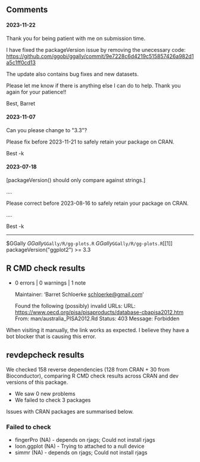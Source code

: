 
## Comments
#### 2023-11-22

Thank you for being patient with me on submission time.

I have fixed the packageVersion issue by removing the unecessary code: https://github.com/ggobi/ggally/commit/9e7228c6d4219c515857426a982d1a5c1ff0cd13

The update also contains bug fixes and new datasets.

Please let me know if there is anything else I can do to help. Thank you again for your patience!!

Best,
Barret


#### 2023-11-07

Can you please change to "3.3"?

Please fix before 2023-11-21 to safely retain your package on CRAN.

Best
-k


#### 2023-07-18

[packageVersion() should only compare against strings.]

....

Please correct before 2023-08-16 to safely retain your package on CRAN.

....

Best
-k

**********************************

$GGally
$GGally$`GGally/R/gg-plots.R`
$GGally$`GGally/R/gg-plots.R`[[1]]
packageVersion("ggplot2") >= 3.3



## R CMD check results

* 0 errors | 0 warnings | 1 note

  Maintainer: ‘Barret Schloerke <schloerke@gmail.com>’

  Found the following (possibly) invalid URLs:
    URL: https://www.oecd.org/pisa/pisaproducts/database-cbapisa2012.htm
      From: man/australia_PISA2012.Rd
      Status: 403
      Message: Forbidden

When visiting it manually, the link works as expected. I believe they have a bot blocker that is causing this error.


## revdepcheck results

We checked 158 reverse dependencies (128 from CRAN + 30 from Bioconductor), comparing R CMD check results across CRAN and dev versions of this package.

 * We saw 0 new problems
 * We failed to check 3 packages

Issues with CRAN packages are summarised below.

### Failed to check

* fingerPro   (NA) - depends on rjags; Could not install rjags
* loon.ggplot (NA) - Trying to attached to a null device
* simmr       (NA) - depends on rjags; Could not install rjags
